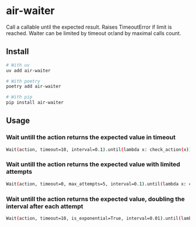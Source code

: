 # air-waiter

Call a callable until the expected result. Raises TimeoutError if limit is reached. Waiter can be limited by timeout or/and by maximal calls count.

## Install

```sh
# With uv
uv add air-waiter

# With poetry
poetry add air-waiter

# With pip
pip install air-waiter
```

## Usage

### Wait untill the action returns the expected value in timeout

```sh
Wait(action, timeout=10, interval=0.1).until(lambda x: check_action(x))
```

### Wait untill the action returns the expected value with limited attempts

```sh
Wait(action, timeout=0, max_attempts=5, interval=0.1).until(lambda x: check_action(x))
```

### Wait untill the action returns the expected value, doubling the interval after each attempt

```sh
Wait(action, timeout=10, is_exponential=True, interval=0.01).until(lambda x: check_action(x))
```
